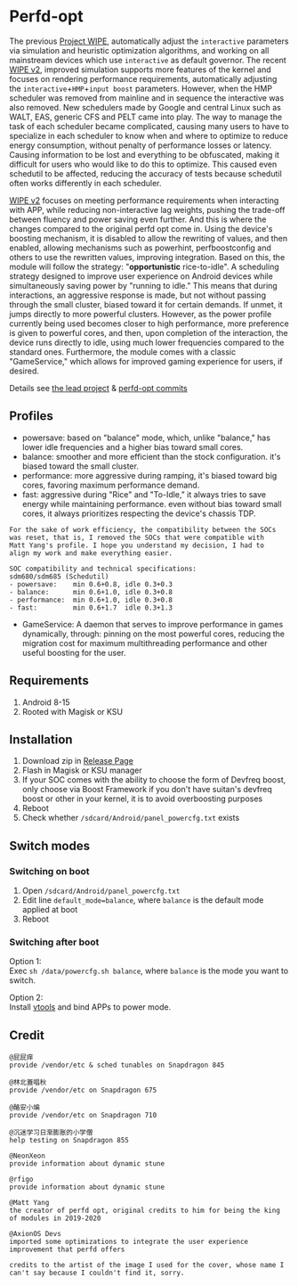 # Perfd-opt

The previous [Project WIPE](https://github.com/yc9559/cpufreq-interactive-opt), automatically adjust the `interactive` parameters via simulation and heuristic optimization algorithms, and working on all mainstream devices which use `interactive` as default governor. The recent [WIPE v2](https://github.com/yc9559/wipe-v2), improved simulation supports more features of the kernel and focuses on rendering performance requirements, automatically adjusting the `interactive`+`HMP`+`input boost` parameters. However, when the HMP scheduler was removed from mainline and in sequence the interactive was also removed. New schedulers made by Google and central Linux such as WALT, EAS, generic CFS and PELT came into play. The way to manage the task of each scheduler became complicated, causing many users to have to specialize in each scheduler to know when and where to optimize to reduce energy consumption, without penalty of performance losses or latency. Causing information to be lost and everything to be obfuscated, making it difficult for users who would like to do this to optimize. This caused even schedutil to be affected, reducing the accuracy of tests because schedutil often works differently in each scheduler.

[WIPE v2](https://github.com/yc9559/wipe-v2) focuses on meeting performance requirements when interacting with APP, while reducing non-interactive lag weights, pushing the trade-off between fluency and power saving even further. And this is where the changes compared to the original perfd ​​opt come in. Using the device's boosting mechanism, it is disabled to allow the rewriting of values, and then enabled, allowing mechanisms such as powerhint, perfboostconfig and others to use the rewritten values, improving integration. Based on this, the module will follow the strategy: "**opportunistic** rice-to-idle". A scheduling strategy designed to improve user experience on Android devices while simultaneously saving power by "running to idle." This means that during interactions, an aggressive response is made, but not without passing through the small cluster, biased toward it for certain demands. If unmet, it jumps directly to more powerful clusters. However, as the power profile currently being used becomes closer to high performance, more preference is given to powerful cores, and then, upon completion of the interaction, the device runs directly to idle, using much lower frequencies compared to the standard ones. Furthermore, the module comes with a classic "GameService," which allows for improved gaming experience for users, if desired.

Details see [the lead project](https://github.com/yc9559/sdm855-tune/commits/master) & [perfd-opt commits](https://github.com/yc9559/perfd-opt/commits/master)    

## Profiles

- powersave: based on "balance" mode, which, unlike "balance," has lower idle frequencies and a higher bias toward small cores.
- balance: smoother and more efficient than the stock configuration. it's biased toward the small cluster.
- performance: more aggressive during ramping, it's biased toward big cores, favoring maximum performance demand.
- fast: aggressive during "Rice" and "To-Idle," it always tries to save energy while maintaining performance. even without bias toward small cores, it always prioritizes respecting the device's chassis TDP.

```plain
For the sake of work efficiency, the compatibility between the SOCs 
was reset, that is, I removed the SOCs that were compatible with
Matt Yang's profile. I hope you understand my decision, I had to 
align my work and make everything easier.

SOC compatibility and technical specifications:
sdm680/sdm685 (Schedutil)
- powersave:    min 0.6+0.8, idle 0.3+0.3
- balance:      min 0.6+1.0, idle 0.3+0.8
- performance:  min 0.6+1.0, idle 0.3+0.8
- fast:         min 0.6+1.7  idle 0.3+1.3
```

- GameService: A daemon that serves to improve performance in games dynamically, through: pinning on the most powerful cores, reducing the migration cost for maximum multithreading performance and other useful boosting for the user.

## Requirements

1. Android 8-15
2. Rooted with Magisk or KSU

## Installation

1. Download zip in [Release Page](https://github.com/yc9559/perfd-opt/releases)
2. Flash in Magisk or KSU manager
3. If your SOC comes with the ability to choose the form of Devfreq boost, only choose via Boost Framework if you don't have suitan's devfreq boost or other in your kernel, it is to avoid overboosting purposes
4. Reboot
5. Check whether `/sdcard/Android/panel_powercfg.txt` exists

## Switch modes

### Switching on boot

1. Open `/sdcard/Android/panel_powercfg.txt`
2. Edit line `default_mode=balance`, where `balance` is the default mode applied at boot
3. Reboot

### Switching after boot

Option 1:  
Exec `sh /data/powercfg.sh balance`, where `balance` is the mode you want to switch.  

Option 2:  
Install [vtools](https://www.coolapk.com/apk/com.omarea.vtools) and bind APPs to power mode.  

## Credit

```plain
@屁屁痒
provide /vendor/etc & sched tunables on Snapdragon 845

@林北蓋唱秋
provide /vendor/etc on Snapdragon 675

@酪安小煸
provide /vendor/etc on Snapdragon 710

@沉迷学习日渐膨胀的小学僧
help testing on Snapdragon 855

@NeonXeon
provide information about dynamic stune

@rfigo
provide information about dynamic stune

@Matt Yang
the creator of perfd ​​opt, original credits to him for being the king of modules in 2019-2020

@AxionOS Devs
imported some optimizations to integrate the user experience improvement that perfd ​​offers

credits to the artist of the image I used for the cover, whose name I can't say because I couldn't find it, sorry.
```
